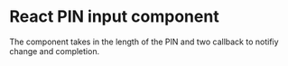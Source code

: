 # React PIN input component

The component takes in the length of the PIN and two callback to notifiy change and completion.
